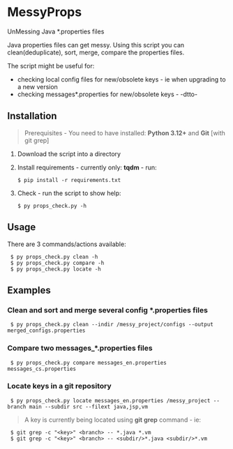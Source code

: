 # MessyProps
UnMessing Java *.properties files

Java properties files can get messy. Using this script you can clean(deduplicate), sort, merge, compare the properties files.

The script might be useful for:
- checking local config files for new/obsolete keys - ie when upgrading to a new version
- checking messages*.properties for new/obsolete keys - -dtto-

## Installation

> Prerequisites - You need to have installed: **Python 3.12+** and **Git** [with git grep]

1. Download the script into a directory
2. Install requirements - currently only: **tqdm** - run:

       $ pip install -r requirements.txt

3. Check - run the script to show help:

       $ py props_check.py -h

## Usage

There are 3 commands/actions available:

     $ py props_check.py clean -h
     $ py props_check.py compare -h
     $ py props_check.py locate -h

## Examples

### Clean and sort and merge several config *.properties files

     $ py props_check.py clean --indir /messy_project/configs --output merged_configs.properties

### Compare two messages_*.properties files

     $ py props_check.py compare messages_en.properties messages_cs.properties

### Locate keys in a git repository

     $ py props_check.py locate messages_en.properties /messy_project --branch main --subdir src --filext java,jsp,vm

> A key is currently being located using **git grep** command - ie:

     $ git grep -c "<key>" <branch> -- *.java *.vm 
     $ git grep -c "<key>" <branch> -- <subdir/>*.java <subdir/>*.vm
